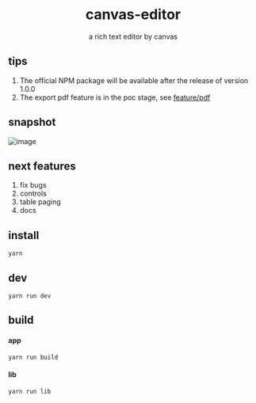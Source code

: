 <h1 align="center">canvas-editor</h1>

<p align="center"> a rich text editor by canvas</p>

## tips

1. The official NPM package will be available after the release of version 1.0.0
2. The export pdf feature is in the poc stage, see [feature/pdf](https://github.com/Hufe921/canvas-editor/tree/feature/pdf)

## snapshot

![image](https://github.com/Hufe921/canvas-editor/blob/main/src/assets/snapshots/main_v0.8.8.png)

## next features

1. fix bugs
2. controls
3. table paging
4. docs

## install

`yarn`

## dev

`yarn run dev`

## build

#### app
`yarn run build`

#### lib
`yarn run lib`